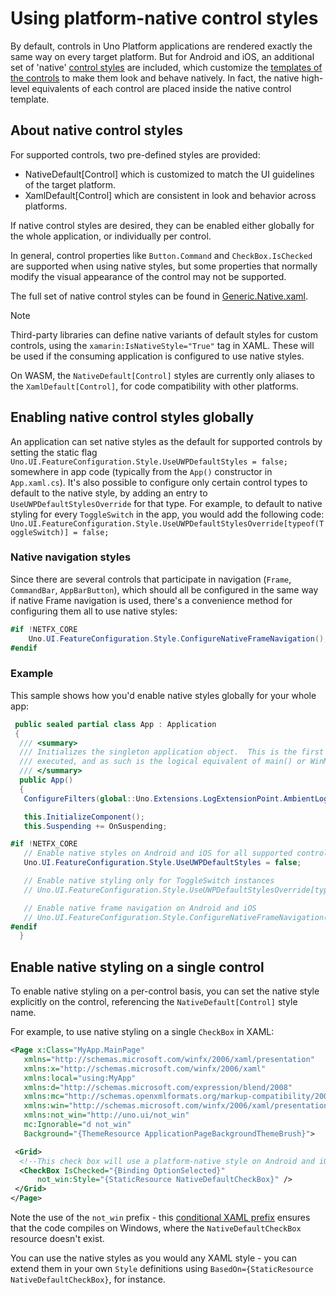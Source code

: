 # Using platform-native control styles

By default, controls in Uno Platform applications are rendered exactly the same way on every target platform. But for Android and iOS, an additional set of 'native' [control styles](https://docs.microsoft.com/en-us/windows/uwp/design/controls-and-patterns/xaml-styles) are included, which customize the [templates of the controls](https://docs.microsoft.com/en-us/windows/uwp/design/controls-and-patterns/control-templates) to make them look and behave natively. In fact, the native high-level equivalents of each control are placed inside the native control template.

## About native control styles

For supported controls, two pre-defined styles are provided:

* NativeDefault[Control] which is customized to match the UI guidelines of the target platform.
* XamlDefault[Control] which are consistent in look and behavior across platforms.

If native control styles are desired, they can be enabled either globally for the whole application, or individually per control.

In general, control properties like `Button.Command` and `CheckBox.IsChecked` are supported when using native styles, but some properties that normally modify the visual appearance of the control may not be supported.

The full set of native control styles can be found in [Generic.Native.xaml](https://github.com/unoplatform/uno/blob/master/src/Uno.UI/UI/Xaml/Style/Generic/Generic.Native.xaml).

> [!NOTE]
> Third-party libraries can define native variants of default styles for custom controls, using the `xamarin:IsNativeStyle="True"` tag in XAML. These will be used if the consuming application is configured to use native styles.

On WASM, the `NativeDefault[Control]` styles are currently only aliases to the `XamlDefault[Control]`, for code compatibility with other platforms.

## Enabling native control styles globally

An application can set native styles as the default for supported controls by setting the static flag `Uno.UI.FeatureConfiguration.Style.UseUWPDefaultStyles = false;` somewhere in app code (typically from the `App()` constructor in `App.xaml.cs`). It's also possible to configure only certain control types to default to the native style, by adding an entry to `UseUWPDefaultStylesOverride` for that type. For example, to default to native styling for every `ToggleSwitch` in the app, you would add the following code: `Uno.UI.FeatureConfiguration.Style.UseUWPDefaultStylesOverride[typeof(ToggleSwitch)] = false;`

### Native navigation styles

Since there are several controls that participate in navigation (`Frame`, `CommandBar`, `AppBarButton`), which should all be configured in the same way if native Frame navigation is used, there's a convenience method for configuring them all to use native styles:

```csharp
#if !NETFX_CORE
    Uno.UI.FeatureConfiguration.Style.ConfigureNativeFrameNavigation();
#endif
```

### Example

This sample shows how you'd enable native styles globally for your whole app:

```csharp
 public sealed partial class App : Application
 {
  /// <summary>
  /// Initializes the singleton application object.  This is the first line of authored code
  /// executed, and as such is the logical equivalent of main() or WinMain().
  /// </summary>
  public App()
  {
   ConfigureFilters(global::Uno.Extensions.LogExtensionPoint.AmbientLoggerFactory);

   this.InitializeComponent();
   this.Suspending += OnSuspending;

#if !NETFX_CORE
   // Enable native styles on Android and iOS for all supported controls
   Uno.UI.FeatureConfiguration.Style.UseUWPDefaultStyles = false;

   // Enable native styling only for ToggleSwitch instances
   // Uno.UI.FeatureConfiguration.Style.UseUWPDefaultStylesOverride[typeof(ToggleSwitch)] = false;

   // Enable native frame navigation on Android and iOS
   // Uno.UI.FeatureConfiguration.Style.ConfigureNativeFrameNavigation();
#endif
  }
```

## Enable native styling on a single control

To enable native styling on a per-control basis, you can set the native style explicitly on the control, referencing the `NativeDefault[Control]` style name.

For example, to use native styling on a single `CheckBox` in XAML:

```xml
<Page x:Class="MyApp.MainPage"
   xmlns="http://schemas.microsoft.com/winfx/2006/xaml/presentation"
   xmlns:x="http://schemas.microsoft.com/winfx/2006/xaml"
   xmlns:local="using:MyApp"
   xmlns:d="http://schemas.microsoft.com/expression/blend/2008"
   xmlns:mc="http://schemas.openxmlformats.org/markup-compatibility/2006"
   xmlns:win="http://schemas.microsoft.com/winfx/2006/xaml/presentation"
   xmlns:not_win="http://uno.ui/not_win"
   mc:Ignorable="d not_win"
   Background="{ThemeResource ApplicationPageBackgroundThemeBrush}">

 <Grid>
  <!--This check box will use a platform-native style on Android and iOS-->
  <CheckBox IsChecked="{Binding OptionSelected}"
      not_win:Style="{StaticResource NativeDefaultCheckBox}" />
 </Grid>
</Page>
```

Note the use of the `not_win` prefix - this [conditional XAML prefix](platform-specific-xaml.md) ensures that the code compiles on Windows, where the `NativeDefaultCheckBox` resource doesn't exist.

You can use the native styles as you would any XAML style - you can extend them in your own `Style` definitions using `BasedOn={StaticResource NativeDefaultCheckBox}`, for instance.

